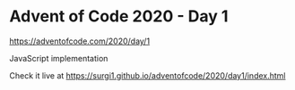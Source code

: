 # Advent of Code 2020 - Day 1

https://adventofcode.com/2020/day/1

JavaScript implementation

Check it live at https://surgi1.github.io/adventofcode/2020/day1/index.html